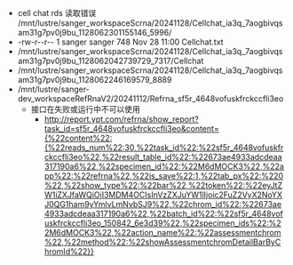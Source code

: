 - cell chat rds 读取错误 /mnt/lustre/sanger_workspaceScrna/20241128/Cellchat_ia3q_7aogbivqsam31g7pv0j9bu_1128062301155146_5996/
- -rw-r--r-- 1 sanger sanger   748 Nov 28 11:00 Cellchat.txt
- /mnt/lustre/sanger_workspaceScrna/20241128/Cellchat_ia3q_7aogbivqsam31g7pv0j9bu_1128062042739729_7317/Cellchat
- /mnt/lustre/sanger_workspaceScrna/20241128/Cellchat_ia3q_7aogbivqsam31g7pv0j9bu_1128062246169579_8889
- /mnt/lustre/sanger-dev_workspaceRefRnaV2/20241112/Refrna_sf5r_4648vofuskfrckccfli3eo
	- 接口在失败或运行中不可以使用
		- http://report.ypt.com/refrna/show_report?task_id=sf5r_4648vofuskfrckccfli3eo&content={%22content%22:{%22reads_num%22:30,%22task_id%22:%22sf5r_4648vofuskfrckccfli3eo%22,%22result_table_id%22:%22673ae4933adcdeaa317190a6%22,%22specimen_id%22:%22M6dMOCK3%22,%22app%22:%22refrna%22,%22is_save%22:1,%22tab_px%22:%220%22,%22show_type%22:%22bar%22,%22token%22:%22eyJtZW1iZXJfaWQiOiI3MDM4OCIsInVzZXJuYW1lIjoic2FuZ2VyX2NoYXJ0QG1ham9yYmlvLmNvbSJ9%22,%22chrom_id%22:%22673ae4933adcdeaa317190a6%22,%22batch_id%22:%22sf5r_4648vofuskfrckccfli3eo_150842_6e3d39%22,%22specimen_ids%22:%22M6dMOCK3%22,%22action_name%22:%22assessmentchrom%22,%22method%22:%22showAssessmentchromDetailBarByChromId%22}}